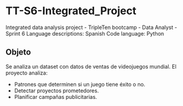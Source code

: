 # TT-S6-Integrated_Project
Integrated data analysis project  - TripleTen bootcamp - Data Analyst - Sprint 6
Language descriptions: Spanish
Code language: Python

## Objeto
Se analiza un dataset con datos de ventas de videojuegos mundial. El proyecto analiza:
- Patrones que determinen si un juego tiene éxito o no.  
- Detectar proyectos prometedores.  
- Planificar campañas publicitarias.  
